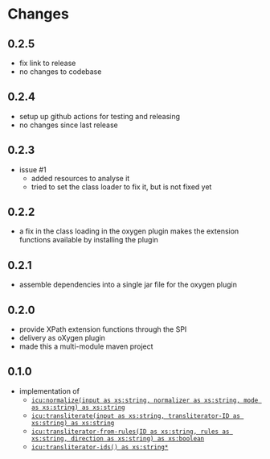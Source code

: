 # Changes

## 0.2.5

- fix link to release
- no changes to codebase

## 0.2.4

- setup up github actions for testing and releasing
- no changes since last release


## 0.2.3

- issue #1
  - added resources to analyse it
  - tried to set the class loader to fix it, but is not fixed yet

## 0.2.2

- a fix in the class loading in the oxygen plugin makes the extension
  functions available by installing the plugin

## 0.2.1

- assemble dependencies into a single jar file for the oxygen plugin

## 0.2.0

- provide XPath extension functions through the SPI
- delivery as oXygen plugin
- made this a multi-module maven project

## 0.1.0

- implementation of
  - [`icu:normalize(input as xs:string, normalizer as xs:string, mode as xs:string) as xs:string`](doc/normalization.md#icunormalize)
  - [`icu:transliterate(input as xs:string, transliterator-ID as
    xs:string) as xs:string`](doc/transliteration.md#icutransliterate)
  - [`icu:transliterator-from-rules(ID as xs:string, rules as xs:string, direction as xs:string) as xs:boolean`](doc/transliteration.md#icutransliterator-from-rules)
  - [`icu:transliterator-ids() as xs:string*`](doc/transliteration.md#icutransliterator-ids)
